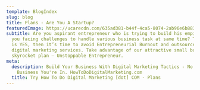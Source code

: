 ```yaml
---
template: BlogIndex
slug: blog
title: Plans - Are You A Startup?
featuredImage: https://ucarecdn.com/635ad381-b44f-4ca5-8074-2ab96e6b8832/-/preview/-/grayscale/
subtitle: Are you aspirant entrepreneur who is trying to build his empire? Are
  you facing challenges to handle various business task at same time? The answer
  is YES, then it’s time to avoid Entrepreneurial Burnout and outsource your
  digital marketing services. Take advantage of our attractive small business
  skyrocket plan – Unstoppable Entrepreneur.
meta:
  description: Build Your Business With Digital Marketing Tactics - No Matter What
    Business You're In. HowToDoDigitalMarketing.com
  title: Try How To Do Digital Marketing [dot] COM - Plans
---
```

